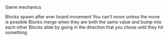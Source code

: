 Game mechanics

Blocks spawn after ever board movement
You can't move unless the move is possible
Blocks merge when they are both the same value and bump into each other
Blocks slide by going in the direction that you chose until they hit something
